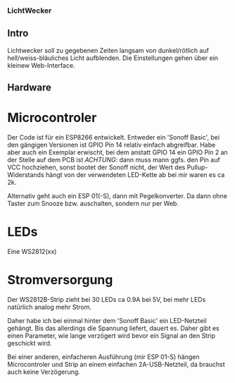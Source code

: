 ### LichtWecker ###

## Intro ##

Lichtwecker soll zu gegebenen Zeiten langsam von dunkel/rötlich auf hell/weiss-bläuliches Licht aufblenden.
Die Einstellungen gehen über ein kleinew Web-Interface.

## Hardware ##

# Microcontroler #
Der Code ist für ein ESP8266 entwickelt.
Entweder ein 'Sonoff Basic', bei den gängigen Versionen ist GPIO Pin 14 relativ einfach abgreifbar.
    Habe aber auch ein Exemplar erwischt, bei dem anstatt GPIO 14 ein GPIO Pin 2 an der Stelle auf dem PCB ist
	_ACHTUNG_: dann muss mann ggfs. den Pin auf VCC hochziehen, sonst bootet der Sonoff nicht, der Wert des Pullup-Widerstands hängt von der verwendeten LED-Kette ab
    bei mir waren es ca 2k.

Alternativ geht auch ein ESP 01(-S), dann mit Pegelkonverter. Da dann ohne Taster zum Snooze bzw. auschalten, sondern nur per Web.


# LEDs #
Eine WS2812(xx)

# Stromversorgung #
Der WS2812B-Strip zieht bei 30 LEDs ca 0.9A bei 5V, bei mehr LEDs natürlich analog mehr Strom.

Daher habe ich bei einmal hinter dem 'Sonoff Basic' ein LED-Netzteil gehängt. Bis das allerdings die Spannung liefert, dauert es. Daher gibt es einen Parameter,
wie lange verzögert wird bevor ein Signal an den Strip geschickt wird.

Bei einer anderen, einfacheren Ausführung (mir ESP 01-S) hängen Microcontroler und Strip an einem einfachen 2A-USB-Netzteil, da brauchst auch keine Verzögerung.



